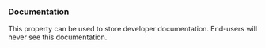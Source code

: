 ### Documentation

This property can be used to store developer documentation. End-users will never see this documentation.
